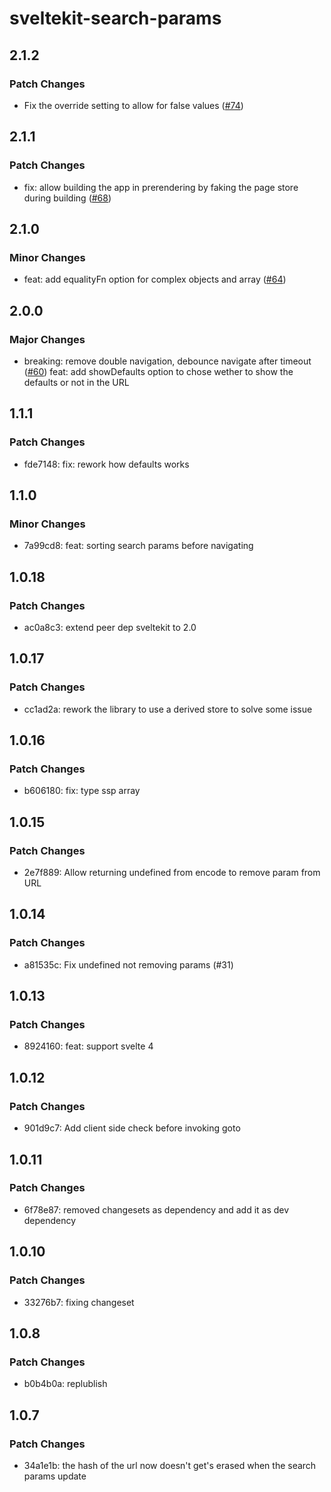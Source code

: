 # sveltekit-search-params

## 2.1.2

### Patch Changes

- Fix the override setting to allow for false values ([#74](https://github.com/paoloricciuti/sveltekit-search-params/pull/74))

## 2.1.1

### Patch Changes

- fix: allow building the app in prerendering by faking the page store during building ([#68](https://github.com/paoloricciuti/sveltekit-search-params/pull/68))

## 2.1.0

### Minor Changes

- feat: add equalityFn option for complex objects and array ([#64](https://github.com/paoloricciuti/sveltekit-search-params/pull/64))

## 2.0.0

### Major Changes

- breaking: remove double navigation, debounce navigate after timeout ([#60](https://github.com/paoloricciuti/sveltekit-search-params/pull/60))
  feat: add showDefaults option to chose wether to show the defaults or not in the URL

## 1.1.1

### Patch Changes

- fde7148: fix: rework how defaults works

## 1.1.0

### Minor Changes

- 7a99cd8: feat: sorting search params before navigating

## 1.0.18

### Patch Changes

- ac0a8c3: extend peer dep sveltekit to 2.0

## 1.0.17

### Patch Changes

- cc1ad2a: rework the library to use a derived store to solve some issue

## 1.0.16

### Patch Changes

- b606180: fix: type ssp array

## 1.0.15

### Patch Changes

- 2e7f889: Allow returning undefined from encode to remove param from URL

## 1.0.14

### Patch Changes

- a81535c: Fix undefined not removing params (#31)

## 1.0.13

### Patch Changes

- 8924160: feat: support svelte 4

## 1.0.12

### Patch Changes

- 901d9c7: Add client side check before invoking goto

## 1.0.11

### Patch Changes

- 6f78e87: removed changesets as dependency and add it as dev dependency

## 1.0.10

### Patch Changes

- 33276b7: fixing changeset

## 1.0.8

### Patch Changes

- b0b4b0a: replublish

## 1.0.7

### Patch Changes

- 34a1e1b: the hash of the url now doesn't get's erased when the search params update

